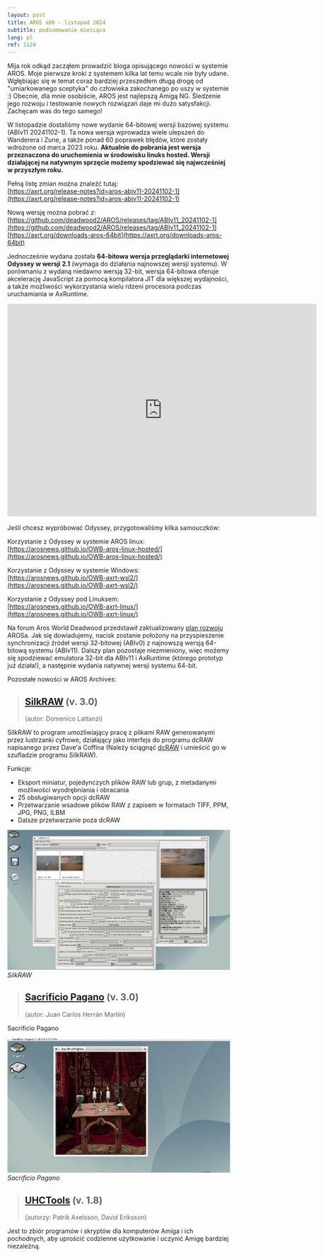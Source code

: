 ```yaml
---
layout: post
title: AROS x86 - listopad 2024
subtitle: podsumowanie miesiąca
lang: pl
ref: 1124
---
```


Mija rok odkąd zacząłem prowadzić bloga opisującego nowości w systemie AROS. Moje pierwsze kroki z systemem kilka lat temu wcale nie były udane. Wgłębiając się w temat coraz bardziej przeszedłem długą drogę od "umiarkowanego sceptyka" do człowieka zakochanego po uszy w systemie :) Obecnie, dla mnie osobiście, AROS jest najlepszą Amigą NG. Śledzenie jego rozwoju i testowanie nowych rozwiązań daje mi dużo satysfakcji. Zachęcam was do tego samego! 

W listopadzie dostaliśmy nowe wydanie 64-bitowej wersji bazowej systemu (ABIv11 20241102-1). Ta nowa wersja wprowadza wiele ulepszeń do Wanderera i Zune, a także ponad 60 poprawek błędów, które zostały wdrożone od marca 2023 roku. **Aktualnie do pobrania jest wersja przeznaczona do uruchomienia w środowisku linuks hosted. Wersji działającej na natywnym sprzęcie możemy spodziewać się najwcześniej w przyszłym roku.**

Pełną listę zmian można znaleźć tutaj:  
[https://axrt.org/release-notes?id=aros-abiv11-20241102-1](https://axrt.org/release-notes?id=aros-abiv11-20241102-1)  

Nową wersję można pobrać z:  
[https://github.com/deadwood2/AROS/releases/tag/ABIv11_20241102-1](https://github.com/deadwood2/AROS/releases/tag/ABIv11_20241102-1)  
[https://axrt.org/downloads-aros-64bit](https://axrt.org/downloads-aros-64bit)  

Jednocześnie wydana została **64-bitowa wersja przeglądarki internetowej Odyssey w wersji 2.1** (wymaga do działania najnowszej wersji systemu). W porównaniu z wydaną niedawno wersją 32-bit, wersja 64-bitowa oferuje akcelerację JavaScript za pomocą kompilatora JIT dla większej wydajności, a także możliwości wykorzystania wielu rdzeni procesora podczas uruchamiania w AxRuntime.
  
<div class="embed-container">
<iframe width="700" height="480" src="https://www.youtube.com/watch?v=haT1RsF7ZyM" frameborder="0"> </iframe>
</div>  

Jeśli chcesz wypróbować Odyssey, przygotowaliśmy kilka samouczków:  

Korzystanie z Odyssey w systemie AROS linux:  
[https://arosnews.github.io/OWB-aros-linux-hosted/](https://arosnews.github.io/OWB-aros-linux-hosted/)

Korzystanie z Odyssey w systemie Windows:  
[https://arosnews.github.io/OWB-axrt-wsl2/](https://arosnews.github.io/OWB-axrt-wsl2/)

Korzystanie z Odyssey pod Linuksem:  
[https://arosnews.github.io/OWB-axrt-linux/](https://arosnews.github.io/OWB-axrt-linux/)

Na forum Aros World Deadwood przedstawił zaktualizowany [plan rozwoju](https://www.arosworld.org/infusions/forum/viewthread.php?thread_id=1114&rowstart=20#post_6834) AROSa. Jak się dowiadujemy, nacisk zostanie położony na przyspieszenie synchronizacji źródeł wersji 32-bitowej (ABIv0) z najnowszą wersją 64-bitową systemu (ABIv11). Dalszy plan pozostaje niezmieniony, więc możemy się spodziewać emulatora 32-bit dla ABIv11 i AxRuntime (którego prototyp już działa!), a następnie wydania natywnej wersji systemu 64-bit.  



Pozostałe nowości w AROS Archives:  

> ## [SilkRAW](https://archives.aros-exec.org/?function=showfile&file=graphics/misc/silkraw_aros.lha) (v. 3.0)
> (autor:	Domenico Lattanzi)

SilkRAW to program umożliwiający pracę z plikami RAW generowanymi przez lustrzanki cyfrowe, działający jako interfejs do programu dcRAW napisanego przez Dave'a 
Coffina (Należy ściągnąć [dcRAW](https://archives.aros-exec.org/?function=showfile&file=graphics/convert/dcraw.i386-aros.zip) i umieścić go w szufladzie programu SilkRAW). 

Funkcje:  
- Eksport miniatur, pojedynczych plików RAW lub grup, z metadanymi możliwości wyodrębniania i obracania 
- 25 obsługiwanych opcji dcRAW
- Przetwarzanie wsadowe plików RAW z zapisem w formatach TIFF, PPM, JPG, PNG, ILBM
- Dalsze przetwarzanie poza dcRAW  

![SilkRAW](/assets/img/1124/silkraw.png)
*SilkRAW*

> ## [Sacrificio Pagano](https://archives.aros-exec.org/?function=showfile&file=utility/misc/sacrificiopagano.lha) (v. 3.0)
> (autor: Juan Carlos Herrán Martín)

Sacrificio Pagano

![Sacrificio Pagano](/assets/img/1124/spagano.jpg)
*Sacrificio Pagano*

> ## [UHCTools](https://archives.aros-exec.org/?function=showfile&file=utility/misc/uhctools.i386-aros.lha) (v. 1.8)
> (autorzy: Patrik Axelsson, David Eriksson)

Jest to zbiór programów i skryptów dla komputerów Amiga i ich pochodnych, aby uprościć codzienne użytkowanie i uczynić Amigę bardziej niezależną.

